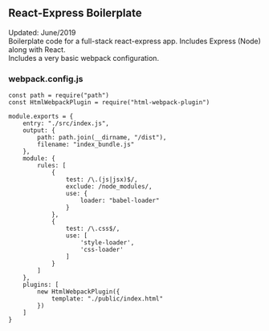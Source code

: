## React-Express Boilerplate
Updated: June/2019<br>
Boilerplate code for a full-stack react-express app. Includes Express (Node) along with React.
<br>
Includes a very basic webpack configuration.
### webpack.config.js
```
const path = require("path")
const HtmlWebpackPlugin = require("html-webpack-plugin")

module.exports = {
    entry: "./src/index.js",
    output: {
        path: path.join(__dirname, "/dist"),
        filename: "index_bundle.js"
    },
    module: {
        rules: [
            {
                test: /\.(js|jsx)$/,
                exclude: /node_modules/,
                use: {
                    loader: "babel-loader"
                }
            },
            {
                test: /\.css$/,
                use: [
                    'style-loader',
                    'css-loader'
                ]
            }
        ]
    },
    plugins: [
        new HtmlWebpackPlugin({
            template: "./public/index.html"
        })
    ]
}
```